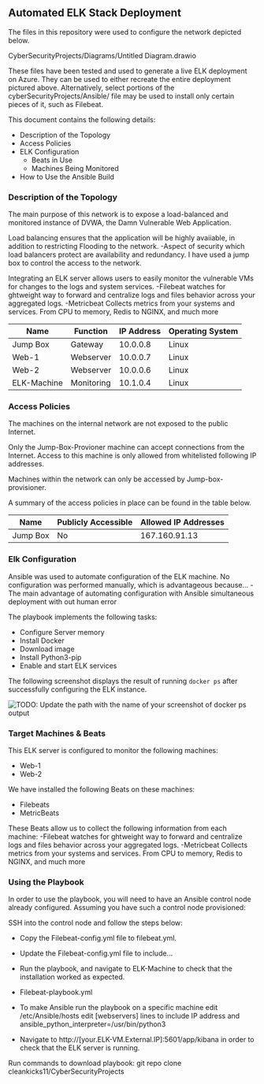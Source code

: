 ## Automated ELK Stack Deployment

The files in this repository were used to configure the network depicted below.

CyberSecurityProjects/Diagrams/Untitled Diagram.drawio

These files have been tested and used to generate a live ELK deployment on Azure. They can be used to either recreate the entire deployment pictured above. Alternatively, select portions of the cyberSecurityProjects/Ansible/ file may be used to install only certain pieces of it, such as Filebeat.

This document contains the following details:
- Description of the Topology
- Access Policies
- ELK Configuration
  - Beats in Use
  - Machines Being Monitored
- How to Use the Ansible Build


### Description of the Topology

The main purpose of this network is to expose a load-balanced and monitored instance of DVWA, the Damn Vulnerable Web Application.

Load balancing ensures that the application will be highly avaiiable, in addition to restricting Flooding to the network.
-Aspect of security which load balancers protect are availability and redundancy. I have used a jump box to control the access to the network.

Integrating an ELK server allows users to easily monitor the vulnerable VMs for changes to the logs and system services.
-Filebeat watches for ghtweight way to forward and centralize logs and files behavior across your aggregated logs.
-Metricbeat Collects metrics from your systems and services. From CPU to memory, Redis to NGINX, and much more


| Name       | Function  | IP Address | Operating System |
|------------|-----------|------------|------------------|
| Jump Box   | Gateway   | 10.0.0.8   | Linux            |
| Web-1      |Webserver  | 10.0.0.7   | Linux            |
| Web-2      |Webserver  | 10.0.0.6   | Linux            |
| ELK-Machine|Monitoring | 10.1.0.4   | Linux            |

### Access Policies

The machines on the internal network are not exposed to the public Internet. 

Only the Jump-Box-Provioner machine can accept connections from the Internet. Access to this machine is only allowed from whitelisted following IP addresses.

Machines within the network can only be accessed by Jump-box-provisioner.

A summary of the access policies in place can be found in the table below.

| Name     | Publicly Accessible | Allowed IP Addresses |
|----------|---------------------|----------------------|
| Jump Box | No                  | 167.160.91.13        |


### Elk Configuration

Ansible was used to automate configuration of the ELK machine. No configuration was performed manually, which is advantageous because...
-The main advantage of automating configuration with Ansible simultaneous deployment with out human error

The playbook implements the following tasks:
- Configure Server memory
- Install Docker
- Download image 
- Install Python3-pip
- Enable and start ELK services

The following screenshot displays the result of running `docker ps` after successfully configuring the ELK instance.

![TODO: Update the path with the name of your screenshot of docker ps output](Images/docker_ps_output.png)

### Target Machines & Beats
This ELK server is configured to monitor the following machines:
- Web-1
- Web-2

We have installed the following Beats on these machines:
- Filebeats
- MetricBeats

These Beats allow us to collect the following information from each machine:
-Filebeat watches for ghtweight way to forward and centralize logs and files behavior across your aggregated logs.
-Metricbeat Collects metrics from your systems and services. From CPU to memory, Redis to NGINX, and much more

### Using the Playbook
In order to use the playbook, you will need to have an Ansible control node already configured. Assuming you have such a control node provisioned: 

SSH into the control node and follow the steps below:
- Copy the Filebeat-config.yml file to filebeat.yml.
- Update the Filebeat-config.yml file to include...
- Run the playbook, and navigate to ELK-Machine to check that the installation worked as expected.

- Filebeat-playbook.yml
- To make Ansible run the playbook on a specific machine edit /etc/Ansible/hosts edit [webservers] lines to include IP address and ansible_python_interpreter=/usr/bin/python3
- Navigate to  http://[your.ELK-VM.External.IP]:5601/app/kibana in order to check that the ELK server is running.

Run commands to download playbook:
git repo clone cleankicks11/CyberSecurityProjects
